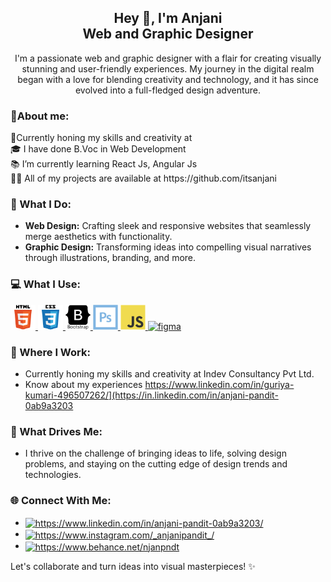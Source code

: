 ###
<h2 align="center">Hey 👋, I'm Anjani <br>
Web and Graphic Designer</h2>

<p align="center">I'm a passionate web and graphic designer with a flair for creating visually stunning and user-friendly experiences. My journey in the digital realm began with a love for blending creativity and technology, and it has since evolved into a full-fledged design adventure.</p>

### 📄About me:
<p align="left">💼Currently honing my skills and creativity at <br>
  🎓 I have done B.Voc in Web Development<br>
  📚  I’m currently learning React Js, Angular Js <br>
  👨‍💻 All of my projects are available at https://github.com/itsanjani <br>
  

</p>

### 🎨 What I Do:
- **Web Design:** Crafting sleek and responsive websites that seamlessly merge aesthetics with functionality.
- **Graphic Design:** Transforming ideas into compelling visual narratives through illustrations, branding, and more.

### 💻 What I Use:

<p align="left"> 
    <a href="https://www.w3.org/html/" target="_blank" rel="noreferrer"> <img src="https://raw.githubusercontent.com/devicons/devicon/master/icons/html5/html5-original-wordmark.svg" alt="html5" width="40" height="40"/> </a>  
    <a href="https://www.w3schools.com/css/" target="_blank" rel="noreferrer"> <img src="https://raw.githubusercontent.com/devicons/devicon/master/icons/css3/css3-original-wordmark.svg" alt="css3" width="40" height="40"/> </a>  
  <a href="https://getbootstrap.com" target="_blank" rel="noreferrer"> <img src="https://raw.githubusercontent.com/devicons/devicon/master/icons/bootstrap/bootstrap-plain-wordmark.svg" alt="bootstrap" width="40" height="40"/> </a>   
    <a href="https://www.photoshop.com/en" target="_blank" rel="noreferrer"> <img src="https://raw.githubusercontent.com/devicons/devicon/master/icons/photoshop/photoshop-line.svg" alt="photoshop" width="40" height="40"/> </a>  
  <a href="https://developer.mozilla.org/en-US/docs/Web/JavaScript" target="_blank" rel="noreferrer"> <img src="https://raw.githubusercontent.com/devicons/devicon/master/icons/javascript/javascript-original.svg" alt="javascript" width="40" height="40"/> </a>  
  <a href="https://www.figma.com/" target="_blank" rel="noreferrer"> <img src="https://www.vectorlogo.zone/logos/figma/figma-icon.svg" alt="figma" width="40" height="40"/> </a> 

</p>


### 💼 Where I Work:
- Currently honing my skills and creativity at Indev Consultancy Pvt Ltd.
- Know about my experiences https://www.linkedin.com/in/guriya-kumari-496507262/](https://in.linkedin.com/in/anjani-pandit-0ab9a3203



### 🚀 What Drives Me:
- I thrive on the challenge of bringing ideas to life, solving design problems, and staying on the cutting edge of design trends and technologies.

### 🌐 Connect With Me:
-  <a href="https://linkedin.com/in/https://www.linkedin.com/in/anjani-pandit-0ab9a3203/" target="blank"><img align="center" src="https://raw.githubusercontent.com/rahuldkjain/github-profile-readme-generator/master/src/images/icons/Social/linked-in-alt.svg" alt="https://www.linkedin.com/in/anjani-pandit-0ab9a3203/" height="30" width="40" /></a>
- <a href="https://instagram.com/https://www.instagram.com/_anjanipandit_/" target="blank"><img align="center" src="https://raw.githubusercontent.com/rahuldkjain/github-profile-readme-generator/master/src/images/icons/Social/instagram.svg" alt="https://www.instagram.com/_anjanipandit_/" height="30" width="40" /></a>
- <a href="https://www.behance.net/https://www.behance.net/njanpndt" target="blank"><img align="center" src="https://raw.githubusercontent.com/rahuldkjain/github-profile-readme-generator/master/src/images/icons/Social/behance.svg" alt="https://www.behance.net/njanpndt" height="30" width="40" /></a>

Let's collaborate and turn ideas into visual masterpieces! ✨

